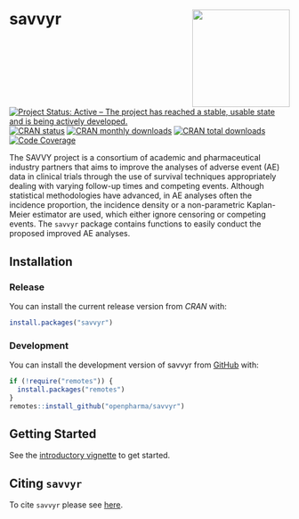 
<!-- README.md is generated from README.Rmd. Please edit that file -->

# savvyr <img src="man/figures/logo.svg" align="right" width="175" />

<!-- badges: start -->

[![Project Status: Active – The project has reached a stable, usable
state and is being actively
developed.](https://www.repostatus.org/badges/latest/active.svg)](https://www.repostatus.org/#active)
[![CRAN
status](https://www.r-pkg.org/badges/version-last-release/savvyr)](https://www.r-pkg.org/badges/version-last-release/savvyr)
[![CRAN monthly
downloads](https://cranlogs.r-pkg.org/badges/savvyr)](https://cranlogs.r-pkg.org/badges/savvyr)
[![CRAN total
downloads](https://cranlogs.r-pkg.org/badges/grand-total/savvyr)](https://cranlogs.r-pkg.org/badges/grand-total/savvyr)
[![Code
Coverage](https://raw.githubusercontent.com/openpharma/savvyr/_xml_coverage_reports/data/main/badge.svg)](https://raw.githubusercontent.com/openpharma/savvyr/_xml_coverage_reports/data/main/coverage.xml)
<!-- badges: end -->  

The SAVVY project is a consortium of academic and pharmaceutical
industry partners that aims to improve the analyses of adverse event
(AE) data in clinical trials through the use of survival techniques
appropriately dealing with varying follow-up times and competing events.
Although statistical methodologies have advanced, in AE analyses often
the incidence proportion, the incidence density or a non-parametric
Kaplan-Meier estimator are used, which either ignore censoring or
competing events. The `savvyr` package contains functions to easily
conduct the proposed improved AE analyses.

## Installation

### Release

You can install the current release version from *CRAN* with:

``` r
install.packages("savvyr")
```

### Development

You can install the development version of savvyr from
[GitHub](https://github.com/) with:

``` r
if (!require("remotes")) {
  install.packages("remotes")
}
remotes::install_github("openpharma/savvyr")
```

## Getting Started

See the [introductory
vignette](https://openpharma.github.io/savvyr/main/articles/introduction.html)
to get started.

## Citing `savvyr`

To cite `savvyr` please see
[here](https://openpharma.github.io/savvyr/main/authors.html#citation).
